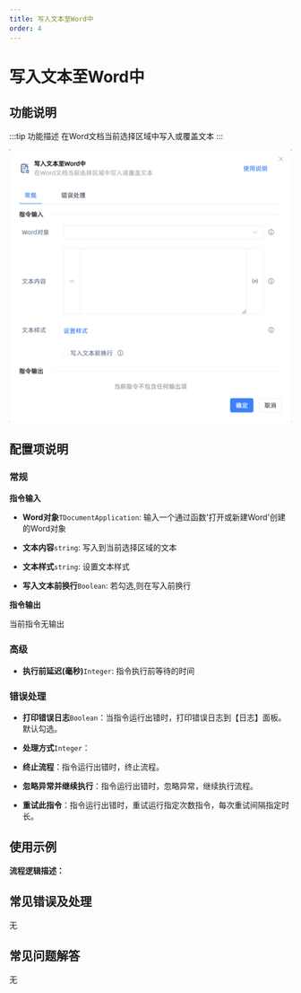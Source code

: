 ```yaml
---
title: 写入文本至Word中
order: 4
---
```


# 写入文本至Word中

## 功能说明

:::tip 功能描述
在Word文档当前选择区域中写入或覆盖文本
:::

![写入文本至Word中](../../../assets/写入文本至Word中_command.png)

## 配置项说明

### 常规

**指令输入**

- **Word对象**`TDocumentApplication`: 输入一个通过函数'打开或新建Word'创建的Word对象

- **文本内容**`string`: 写入到当前选择区域的文本

- **文本样式**`string`: 设置文本样式

- **写入文本前换行**`Boolean`: 若勾选,则在写入前换行


**指令输出**

当前指令无输出

### 高级

- **执行前延迟(毫秒)**`Integer`: 指令执行前等待的时间

### 错误处理

- **打印错误日志**`Boolean`：当指令运行出错时，打印错误日志到【日志】面板。默认勾选。

- **处理方式**`Integer`：

 - **终止流程**：指令运行出错时，终止流程。

 - **忽略异常并继续执行**：指令运行出错时，忽略异常，继续执行流程。

 - **重试此指令**：指令运行出错时，重试运行指定次数指令，每次重试间隔指定时长。

## 使用示例

**流程逻辑描述：** 

## 常见错误及处理

无

## 常见问题解答

无

